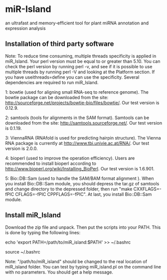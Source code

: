 # miR-Island
an ultrafast and memory-efficient tool for plant miRNA annotation and expression analysis


## Installation of third party software 
Note: To reduce time consuming, multiple threads specificity is applied in miR_Island. Your perl version must be equal to or greater than 5.10. You can check the perl version by running perl -v, and see if it is possible to use multiple threads by running perl -V and looking at the Platform section. If you have useithreads=define you can use the specificity.
Several dependencies are required to run miR_Island.
   
 1: bowtie (used for aligning small RNA-seq to reference genome). The bowtie package can be downloaded from the site: http://sourceforge.net/projects/bowtie-bio/files/bowtie/. Our test version is 0.12.9.

 2: samtools (tools for alignments in the SAM format). Samtools can be downloaded from the site: http://samtools.sourceforge.net/. Our test version is 0.1.19.

3: ViennaRNA (RNAfold is used for predicting hairpin structure). The Vienna RNA package is currently at http://www.tbi.univie.ac.at/RNA/.  Our test version is 2.0.0.

4: bioperl (used to improve the operation efficiency). Users are recommended to install bioperl according to http://www.bioperl.org/wiki/Installing_BioPerl. Our test version is 1.6.901.

5: Bio::DB::Sam (used to handle the SAM/BAM format alignment ). When you install Bio::DB::Sam module, you should depress the tar.gz of samtools and change directory to the depressed folder, then run "make CXXFLAGS=-fPIC CFLAGS=-fPIC CPPFLAGS=-fPIC". At last, you install Bio::DB::Sam module.

## Install miR_Island

Download the zip file and unpack. Then put the scripts into your PATH. This is done by typing the following lines:

echo 'export PATH=/path/to/miR_island:$PATH' >> ~/.bashrc

source ~/.bashrc

Note: "/path/to/miR_island" should be changed to the real location of miR_island folder.
You can test by typing miR_island.pl on the command line with no parameters. You should get a help message.

